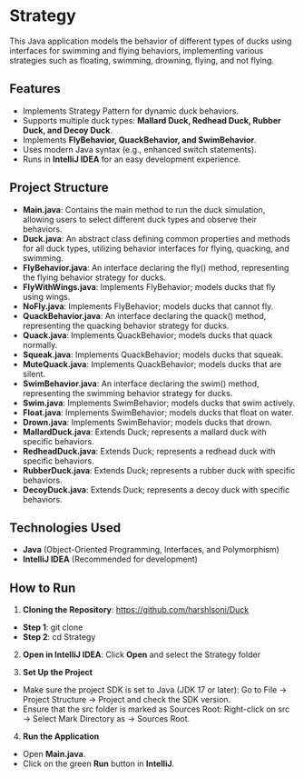# Strategy
This Java application models the behavior of different types of ducks using interfaces for swimming and flying behaviors, implementing various strategies such as floating, swimming, drowning, flying, and not flying.

## Features
- Implements Strategy Pattern for dynamic duck behaviors.
- Supports multiple duck types: **Mallard Duck, Redhead Duck, Rubber Duck, and Decoy Duck**.
- Implements **FlyBehavior, QuackBehavior, and SwimBehavior**.
- Uses modern Java syntax (e.g., enhanced switch statements).
- Runs in **IntelliJ IDEA** for an easy development experience.

## Project Structure
- **Main.java**: Contains the main method to run the duck simulation, allowing users to select different duck types and observe their behaviors.
- **Duck.java**: An abstract class defining common properties and methods for all duck types, utilizing behavior interfaces for flying, quacking, and swimming.
- **FlyBehavior.java**: An interface declaring the fly() method, representing the flying behavior strategy for ducks.
- **FlyWithWings.java**: Implements FlyBehavior; models ducks that fly using wings.
- **NoFly.java**: Implements FlyBehavior; models ducks that cannot fly.
- **QuackBehavior.java**: An interface declaring the quack() method, representing the quacking behavior strategy for ducks.
- **Quack.java**: Implements QuackBehavior; models ducks that quack normally.
- **Squeak.java**: Implements QuackBehavior; models ducks that squeak.
- **MuteQuack.java**: Implements QuackBehavior; models ducks that are silent.
- **SwimBehavior.java**: An interface declaring the swim() method, representing the swimming behavior strategy for ducks.
- **Swim.java**: Implements SwimBehavior; models ducks that swim actively.
- **Float.java**: Implements SwimBehavior; models ducks that float on water.
- **Drown.java**: Implements SwimBehavior; models ducks that drown.
- **MallardDuck.java**: Extends Duck; represents a mallard duck with specific behaviors.
- **RedheadDuck.java**: Extends Duck; represents a redhead duck with specific behaviors.
- **RubberDuck.java**: Extends Duck; represents a rubber duck with specific behaviors.
- **DecoyDuck.java**: Extends Duck; represents a decoy duck with specific behaviors.

## Technologies Used
- **Java** (Object-Oriented Programming, Interfaces, and Polymorphism)
- **IntelliJ IDEA** (Recommended for development)

## How to Run
1. **Cloning the Repository**: https://github.com/harshlsoni/Duck
- **Step 1**: git clone 
- **Step 2**: cd Strategy

2. **Open in IntelliJ IDEA**: Click **Open** and select the Strategy folder

3. **Set Up the Project**
- Make sure the project SDK is set to Java (JDK 17 or later): Go to File → Project Structure → Project and check the SDK version.
- Ensure that the src folder is marked as Sources Root: Right-click on src → Select Mark Directory as → Sources Root.

4. **Run the Application**
- Open **Main.java**.
- Click on the green **Run** button in **IntelliJ**.
